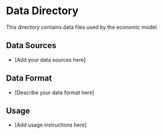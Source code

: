 # Data Directory

This directory contains data files used by the economic model.

## Data Sources

- [Add your data sources here]

## Data Format

- [Describe your data format here]

## Usage

- [Add usage instructions here]
